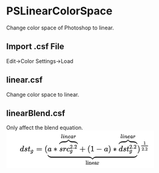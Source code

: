 # PSLinearColorSpace
Change color space of Photoshop to linear.

## Import .csf File
Edit->Color Settings->Load


## linear.csf
Change color space to linear.

## linearBlend.csf
Only affect the blend equation.
![](linearblend.png)
